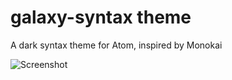 # galaxy-syntax theme

A dark syntax theme for Atom, inspired by Monokai

![Screenshot](https://raw.githubusercontent.com/tarunbod/dark-code-syntax/master/screenshot.png "Screenshot")
